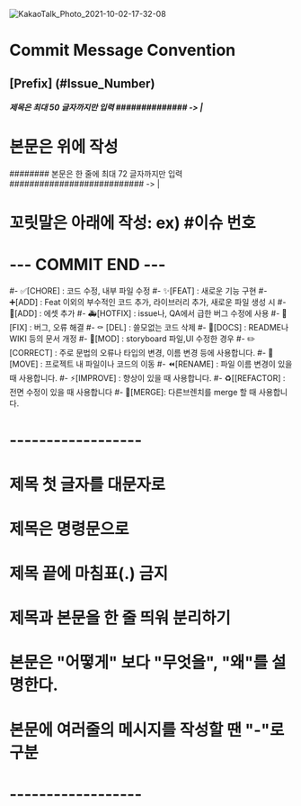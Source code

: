 ![KakaoTalk_Photo_2021-10-02-17-32-08](https://user-images.githubusercontent.com/43312096/135709388-8e13b428-259b-4ce2-984d-3646114efa6d.png)

# Commit Message Convention
## [Prefix] <Description> (#Issue_Number)

##### 제목은 최대 50 글자까지만 입력 ############## -> |
# 본문은 위에 작성
######## 본문은 한 줄에 최대 72 글자까지만 입력 ########################### -> |
# 꼬릿말은 아래에 작성: ex) #이슈 번호
# --- COMMIT END ---
#- ✅[CHORE] : 코드 수정, 내부 파일 수정
#- ✨[FEAT] : 새로운 기능 구현
#- ➕[ADD] : Feat 이외의 부수적인 코드 추가, 라이브러리 추가, 새로운 파일 생성 시
#- 🍱[ADD] : 에셋 추가
#- 🚑️[HOTFIX] : issue나, QA에서 급한 버그 수정에 사용
#- 🔨[FIX] : 버그, 오류 해결
#- ⚰️ [DEL] : 쓸모없는 코드 삭제
#- 📝[DOCS] : README나 WIKI 등의 문서 개정
#- 💄[MOD] : storyboard 파일,UI 수정한 경우
#- ✏️ [CORRECT] : 주로 문법의 오류나 타입의 변경, 이름 변경 등에 사용합니다.
#- 🚚[MOVE] : 프로젝트 내 파일이나 코드의 이동
#- ⏪️[RENAME] : 파일 이름 변경이 있을 때 사용합니다.
#- ⚡️[IMPROVE] : 향상이 있을 때 사용합니다.
#- ♻️[[REFACTOR] : 전면 수정이 있을 때 사용합니다
#- 🔀[MERGE]: 다른브렌치를 merge 할 때 사용합니다.
# ------------------
#     제목 첫 글자를 대문자로
#     제목은 명령문으로
#     제목 끝에 마침표(.) 금지
#     제목과 본문을 한 줄 띄워 분리하기
#     본문은 "어떻게" 보다 "무엇을", "왜"를 설명한다.
#     본문에 여러줄의 메시지를 작성할 땐 "-"로 구분
# ------------------
